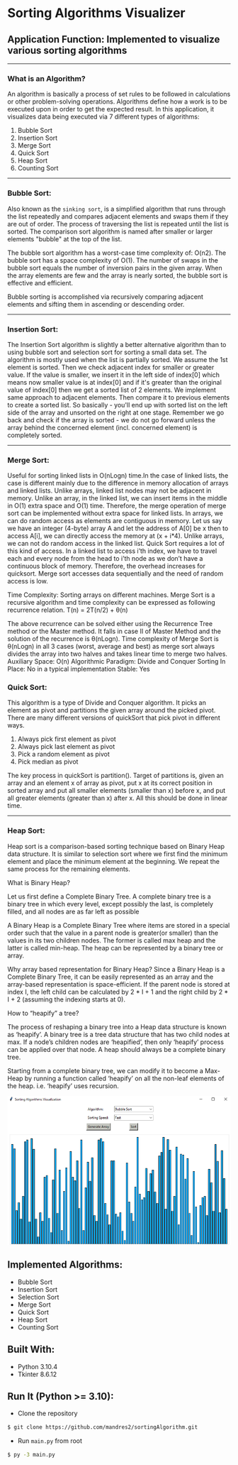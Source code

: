 # Sorting Algorithms Visualizer

## Application Function: Implemented to visualize various sorting algorithms

<hr/>

### What is an Algorithm?

An algorithm is basically a process of set rules to be followed in calculations or other problem-solving operations. Algorithms define how a work is to be executed upon in order to get the expected result. In this application, it visualizes data being executed via 7 different types of algorithms:

1. Bubble Sort
2. Insertion Sort
3. Merge Sort
4. Quick Sort
5. Heap Sort
6. Counting Sort

<hr/>

### Bubble Sort:

Also known as the `sinking sort`, is a simplified algorithm that runs through the list repeatedly and compares adjacent elements and swaps them if they are out of order. The process of traversing the list is repeated until the list is sorted. The comparison sort algorithm is named after smaller or larger elements "bubble" at the top of the list.

The bubble sort algorithm has a worst-case time complexity of: O(n2). The bubble sort has a space complexity of O(1). The number of swaps in the bubble sort equals the number of inversion pairs in the given array. When the array elements are few and the array is nearly sorted, the bubble sort is effective and efficient.

Bubble sorting is accomplished via recursively comparing adjacent elements and sifting them in ascending or descending order.

<hr/>

### Insertion Sort:

The Insertion Sort algorithm is slightly a better alternative algorithm than to using bubble sort and selection sort for sorting a small data set. The algorithm is mostly used when the list is partially sorted. We assume the 1st element is sorted. Then we check adjacent index for smaller or greater value. If the value is smaller, we insert it in the left side of index[0] which means now smaller value is at index[0] and if it's greater than the original value of index[0] then we get a sorted list of 2 elements. We implement same approach to adjacent elements. Then compare it to previous elements to create a sorted list. So basically - you'll end up with sorted list on the left side of the array and unsorted on the right at one stage. Remember we go back and check if the array is sorted - we do not go forward unless the array behind the concerned element (incl. concerned element) is completely sorted.

<hr/>

### Merge Sort:

Useful for sorting linked lists in O(nLogn) time.In the case of linked lists, the case is different mainly due to the difference in memory allocation of arrays and linked lists. Unlike arrays, linked list nodes may not be adjacent in memory. Unlike an array, in the linked list, we can insert items in the middle in O(1) extra space and O(1) time. Therefore, the merge operation of merge sort can be implemented without extra space for linked lists.
In arrays, we can do random access as elements are contiguous in memory. Let us say we have an integer (4-byte) array A and let the address of A[0] be x then to access A[i], we can directly access the memory at (x + i*4). Unlike arrays, we can not do random access in the linked list. Quick Sort requires a lot of this kind of access. In a linked list to access i’th index, we have to travel each and every node from the head to i’th node as we don’t have a continuous block of memory. Therefore, the overhead increases for quicksort. Merge sort accesses data sequentially and the need of random access is low.

Time Complexity: Sorting arrays on different machines. Merge Sort is a recursive algorithm and time complexity can be expressed as following recurrence relation.
T(n) = 2T(n/2) + θ(n)

The above recurrence can be solved either using the Recurrence Tree method or the Master method. It falls in case II of Master Method and the solution of the recurrence is θ(nLogn). Time complexity of Merge Sort is  θ(nLogn) in all 3 cases (worst, average and best) as merge sort always divides the array into two halves and takes linear time to merge two halves.
Auxiliary Space: O(n)
Algorithmic Paradigm: Divide and Conquer
Sorting In Place: No in a typical implementation
Stable: Yes

### Quick Sort:

This algorithm is a type of Divide and Conquer algorithm. It picks an element as pivot and partitions the given array around the picked pivot. There are many different versions of quickSort that pick pivot in different ways.

1. Always pick first element as pivot
2. Always pick last element as pivot
3. Pick a random element as pivot
4. Pick median as pivot

The key process in quickSort is partition(). Target of partitions is, given an array and an element x of array as pivot, put x at its correct position in sorted array and put all smaller elements (smaller than x) before x, and put all greater elements (greater than x) after x. All this should be done in linear time.

<hr/>

### Heap Sort:

Heap sort is a comparison-based sorting technique based on Binary Heap data structure. It is similar to selection sort where we first find the minimum element and place the minimum element at the beginning. We repeat the same process for the remaining elements.

What is Binary Heap?

Let us first define a Complete Binary Tree. A complete binary tree is a binary tree in which every level, except possibly the last, is completely filled, and all nodes are as far left as possible

A Binary Heap is a Complete Binary Tree where items are stored in a special order such that the value in a parent node is greater(or smaller) than the values in its two children nodes. The former is called max heap and the latter is called min-heap. The heap can be represented by a binary tree or array.

Why array based representation for Binary Heap?
Since a Binary Heap is a Complete Binary Tree, it can be easily represented as an array and the array-based representation is space-efficient. If the parent node is stored at index I, the left child can be calculated by 2 * I + 1 and the right child by 2 * I + 2 (assuming the indexing starts at 0).

How to “heapify” a tree?

The process of reshaping a binary tree into a Heap data structure is known as ‘heapify’. A binary tree is a tree data structure that has two child nodes at max. If a node’s children nodes are ‘heapified’, then only ‘heapify’ process can be applied over that node. A heap should always be a complete binary tree.

Starting from a complete binary tree, we can modify it to become a Max-Heap by running a function called ‘heapify’ on all the non-leaf elements of the heap. i.e. ‘heapify’ uses recursion.

<!-- <table>
  <tr>
    <td><img  src="img/ss1.png"></td>
    <td><img  src="img/ss2.png"></td>
    <td><img  src="img/ss3.png"></td>
  </tr>
</table> -->
<p align='center'><img src="img/ss1.png"></p>

## Implemented Algorithms:

* Bubble Sort
* Insertion Sort
* Selection Sort
* Merge Sort
* Quick Sort
* Heap Sort
* Counting Sort

## Built With:
* Python 3.10.4
* Tkinter 8.6.12

<!-- ## Screenshots: -->
<!-- <p align="center"><img height="500" src="img/ss1.png"></p>
<p align="center"><img height="500" src="img/ss2.png"></p>
<p align="center"><img height="500" src="img/ss3.png"></p> -->

## Run It (Python >= 3.10):
- Clone the repository
```bash
$ git clone https://github.com/mandres2/sortingAlgorithm.git
```
- Run ```main.py``` from root
```bash
$ py -3 main.py
```
